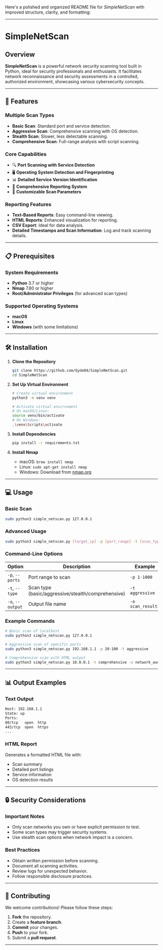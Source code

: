 Here's a polished and organized README file for *SimpleNetScan* with improved structure, clarity, and formatting:

---

# SimpleNetScan

## Overview
**SimpleNetScan** is a powerful network security scanning tool built in Python, ideal for security professionals and enthusiasts. It facilitates network reconnaissance and security assessments in a controlled, authorized environment, showcasing various cybersecurity concepts.

---

## 🚀 Features

### Multiple Scan Types
- **Basic Scan**: Standard port and service detection.
- **Aggressive Scan**: Comprehensive scanning with OS detection.
- **Stealth Scan**: Slower, less detectable scanning.
- **Comprehensive Scan**: Full-range analysis with script scanning.

### Core Capabilities
- 🔍 **Port Scanning with Service Detection**
- 🖥️ **Operating System Detection and Fingerprinting**
- 📊 **Detailed Service Version Identification**
- 📝 **Comprehensive Reporting System**
- 🎯 **Customizable Scan Parameters**

### Reporting Features
- **Text-Based Reports**: Easy command-line viewing.
- **HTML Reports**: Enhanced visualization for reporting.
- **CSV Export**: Ideal for data analysis.
- **Detailed Timestamps and Scan Information**: Log and track scanning details.

---

## 📋 Prerequisites

### System Requirements
- **Python** 3.7 or higher
- **Nmap** 7.80 or higher
- **Root/Administrator Privileges** (for advanced scan types)

### Supported Operating Systems
- **macOS**
- **Linux**
- **Windows** (with some limitations)

---

## 🛠️ Installation

1. **Clone the Repository**
   ```bash
   git clone https://github.com/Gyde04/SimpleNetScan.git
   cd SimpleNetScan
   ```

2. **Set Up Virtual Environment**
   ```bash
   # Create virtual environment
   python3 -m venv venv

   # Activate virtual environment
   # On macOS/Linux:
   source venv/bin/activate
   # On Windows:
   .\venv\Scripts\activate
   ```

3. **Install Dependencies**
   ```bash
   pip install -r requirements.txt
   ```

4. **Install Nmap**
   - macOS: `brew install nmap`
   - Linux: `sudo apt-get install nmap`
   - Windows: Download from [nmap.org](https://nmap.org/)

---

## 💻 Usage

### Basic Scan
```bash
sudo python3 simple_netscan.py 127.0.0.1
```

### Advanced Usage
```bash
sudo python3 simple_netscan.py [target_ip] -p [port_range] -t [scan_type] -o [output_file]
```

### Command-Line Options

| Option       | Description                             | Example                       |
|--------------|-----------------------------------------|-------------------------------|
| `-p`, `--ports` | Port range to scan                    | `-p 1-1000`                   |
| `-t`, `--type`  | Scan type (basic/aggressive/stealth/comprehensive) | `-t aggressive`             |
| `-o`, `--output` | Output file name                    | `-o scan_results`             |

### Example Commands
```bash
# Basic scan of localhost
sudo python3 simple_netscan.py 127.0.0.1

# Aggressive scan of specific ports
sudo python3 simple_netscan.py 192.168.1.1 -p 20-100 -t aggressive

# Comprehensive scan with HTML output
sudo python3 simple_netscan.py 10.0.0.1 -t comprehensive -o network_audit
```

---

## 📊 Output Examples

### Text Output
```bash
Host: 192.168.1.1
State: up
Ports:
80/tcp   open  http
443/tcp  open  https
...
```

### HTML Report
Generates a formatted HTML file with:
- Scan summary
- Detailed port listings
- Service information
- OS detection results

---

## 🔒 Security Considerations

### Important Notes
- Only scan networks you own or have explicit permission to test.
- Some scan types may trigger security systems.
- Use stealth scan options when network impact is a concern.

### Best Practices
- Obtain written permission before scanning.
- Document all scanning activities.
- Review logs for unexpected behavior.
- Follow responsible disclosure practices.

---

## 🤝 Contributing
We welcome contributions! Please follow these steps:
1. **Fork** the repository.
2. Create a **feature branch**.
3. **Commit** your changes.
4. **Push** to your fork.
5. Submit a **pull request**.

--- 
